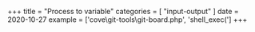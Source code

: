 +++
title = "Process to variable"
categories = [ "input-output" ]
date = 2020-10-27
example = ['cove\git-tools\git-board.php', 'shell_exec(']
+++
